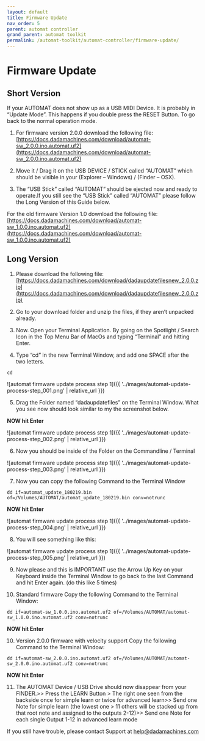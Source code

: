 ```yaml
---
layout: default
title: Firmware Update
nav_order: 5
parent: automat controller
grand_parent: automat toolkit
permalink: /automat-toolkit/automat-controller/firmware-update/
---
```


# Firmware Update


## Short Version
If your AUTOMAT does not show up as a USB MIDI Device. It is probably in “Update Mode”. This happens if you double press the RESET Button. To go back to the normal operation mode.

1. For firmware version 2.0.0 download the following file: [https://docs.dadamachines.com/download/automat-sw_2.0.0.ino.automat.uf2](https://docs.dadamachines.com/download/automat-sw_2.0.0.ino.automat.uf2)

2. Move it / Drag it on the USB DEVICE / STICK called “AUTOMAT” which should be visible in your (Explorer – Windows) / (Finder – OSX).

3. The “USB Stick” called “AUTOMAT” should be ejected now and ready to operate.If you still see the “USB Stick” called “AUTOMAT” please follow the Long Version of this Guide below.

For the old firmware Version 1.0 download the following file: [https://docs.dadamachines.com/download/automat-sw_1.0.0.ino.automat.uf2](https://docs.dadamachines.com/download/automat-sw_1.0.0.ino.automat.uf2)



## Long Version
1. Please download the following file: [https://docs.dadamachines.com/download/dadaupdatefilesnew_2.0.0.zip](https://docs.dadamachines.com/download/dadaupdatefilesnew_2.0.0.zip)

2. Go to your download folder and unzip the files, if they aren’t unpacked already.

3. Now. Open your Terminal Application. By going on the Spotlight / Search Icon in the Top Menu Bar of MacOs and typing “Terminal” and hitting Enter.

4. Type “cd” in the new Terminal Window, and add one SPACE after the two letters.
```
cd
```

![automat firmware update process step 1]({{ '../images/automat-update-process-step_001.png' | relative_url }})

5. Drag the Folder named “dadaupdatefiles” on the Terminal Window. What you see now should look similar to my the screenshot below.

**NOW hit Enter**

![automat firmware update process step 1]({{ '../images/automat-update-process-step_002.png' | relative_url }})

6. Now you should be inside of the Folder on the Commandline / Terminal

![automat firmware update process step 1]({{ '../images/automat-update-process-step_003.png' | relative_url }})

7. Now you can copy the following Command to the Terminal Window
```
dd if=automat_update_180219.bin of=/Volumes/AUTOMAT/automat_update_180219.bin conv=notrunc
```
**NOW hit Enter**

![automat firmware update process step 1]({{ '../images/automat-update-process-step_004.png' | relative_url }})

8. You will see something like this:

![automat firmware update process step 1]({{ '../images/automat-update-process-step_005.png' | relative_url }})

9. Now please and this is IMPORTANT use the Arrow Up Key on your Keyboard inside the Terminal Window to go back to the last Command and hit Enter again. (do this like 5 times)

10. Standard firmware Copy the following Command to the Terminal Window: 
```
dd if=automat-sw_1.0.0.ino.automat.uf2 of=/Volumes/AUTOMAT/automat-sw_1.0.0.ino.automat.uf2 conv=notrunc
```
**NOW hit Enter**

10. Version 2.0.0 firmware with velocity support  Copy the following Command to the Terminal Window:
```
dd if=automat-sw_2.0.0.ino.automat.uf2 of=/Volumes/AUTOMAT/automat-sw_2.0.0.ino.automat.uf2 conv=notrunc
```
**NOW hit Enter**

11. The AUTOMAT Device / USB Drive should now disappear from your FINDER.>> Press the LEARN Button > The right one seen from the backside once for simple learn or twice for advanced learn>> Send one Note for simple learn (the lowest one > 11 others will be stacked up from that root note and assigned to the outputs 2-12)>> Send one Note for each single Output 1-12 in advanced learn mode

If you still have trouble, please contact Support at <a href="&#109;&#97;&#105;&#108;&#116;&#111;&#58;%68%65%6C%70%40%64%61%64%61%6D%61%63%68%69%6E%65%73%2E%63%6F%6D">help@dadamachines.com</a>